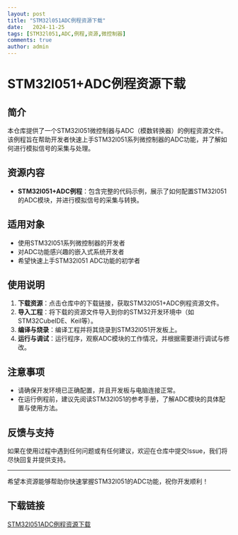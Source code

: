 ```yaml
---
layout: post
title: "STM32l051ADC例程资源下载"
date:   2024-11-25
tags: [STM32l051,ADC,例程,资源,微控制器]
comments: true
author: admin
---
```

# STM32l051+ADC例程资源下载

## 简介

本仓库提供了一个STM32l051微控制器与ADC（模数转换器）的例程资源文件。该例程旨在帮助开发者快速上手STM32l051系列微控制器的ADC功能，并了解如何进行模拟信号的采集与处理。

## 资源内容

- **STM32l051+ADC例程**：包含完整的代码示例，展示了如何配置STM32l051的ADC模块，并进行模拟信号的采集与转换。

## 适用对象

- 使用STM32l051系列微控制器的开发者
- 对ADC功能感兴趣的嵌入式系统开发者
- 希望快速上手STM32l051 ADC功能的初学者

## 使用说明

1. **下载资源**：点击仓库中的下载链接，获取STM32l051+ADC例程资源文件。
2. **导入工程**：将下载的资源文件导入到你的STM32开发环境中（如STM32CubeIDE、Keil等）。
3. **编译与烧录**：编译工程并将其烧录到STM32l051开发板上。
4. **运行与调试**：运行程序，观察ADC模块的工作情况，并根据需要进行调试与修改。

## 注意事项

- 请确保开发环境已正确配置，并且开发板与电脑连接正常。
- 在运行例程前，建议先阅读STM32l051的参考手册，了解ADC模块的具体配置与使用方法。

## 反馈与支持

如果在使用过程中遇到任何问题或有任何建议，欢迎在仓库中提交Issue，我们将尽快回复并提供支持。

---

希望本资源能够帮助你快速掌握STM32l051的ADC功能，祝你开发顺利！

## 下载链接

[STM32l051ADC例程资源下载](https://pan.quark.cn/s/d7c40acb344e)